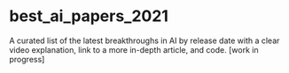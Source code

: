 # best_ai_papers_2021
A  curated list of the latest breakthroughs in AI by release date with a clear video explanation, link to a more in-depth article, and code. [work in progress]
